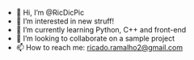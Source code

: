 - 👋 Hi, I’m @RicDicPic
- 👀 I’m interested in new struff!
- 🌱 I’m currently learning Python, C++ and front-end
- 💞️ I’m looking to collaborate on a sample project
- 📫 How to reach me: ricado.ramalho2@gmail.com

<!---
RicDicPic/RicDicPic is a ✨ special ✨ repository because its `README.md` (this file) appears on your GitHub profile.
You can click the Preview link to take a look at your changes.
--->

